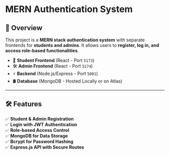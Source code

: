 # MERN Authentication System

## 🚀 Overview
This project is a **MERN stack authentication system** with separate frontends for **students and admins**. It allows users to **register, log in, and access role-based functionalities**.

- 🏫 **Student Frontend** (React - Port `5173`)
- 🛠 **Admin Frontend** (React - Port `5174`)
- ⚡ **Backend** (Node.js/Express - Port `5001`)
- 🛢 **Database** (MongoDB - Hosted Locally or on Atlas)

---

## 🛠 Features
✅ **Student & Admin Registration**  
✅ **Login with JWT Authentication**  
✅ **Role-based Access Control**  
✅ **MongoDB for Data Storage**  
✅ **Bcrypt for Password Hashing**  
✅ **Express.js API with Secure Routes**  

